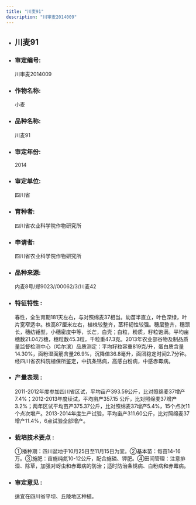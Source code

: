 ```yaml
---
title: "川麦91"
description: "川审麦2014009"
---
```

* ## 川麦91
* ###  审定编号:  
   川审麦2014009

*  ### 作物名称:  
   小麦

*   ###  品种名称: 
    川麦91

*   ### 审定年份: 
    2014

*   ### 审定单位:  
    四川省

*   ### 育种者:  
    四川省农业科学院作物研究所

*   ### 申请者:  
    四川省农业科学院作物研究所

*   ### 品种来源:  
    内麦8号/郑9023//00062/3/川麦42

*   ### 特征特性 : 
    春性，全生育期181天左右，与对照绵麦37相当。幼苗半直立，叶色深绿，叶片宽窄适中。株高87厘米左右，植株较整齐，茎秆韧性较强。穗层整齐，穗颈长，穗纺锤型，小穗密度中等，长芒，白壳；白粒，粉质，籽粒饱满。平均亩穗数21.04万穗，穗粒数45.3粒，千粒重47.3克。2013年农业部谷物及制品质量监督检测中心（哈尔滨）品质测定：平均籽粒容重819克/升，蛋白质含量14.30%，面粉湿面筋含量26.9%，沉降值36.8毫升，面团稳定时间2.7分钟。经四川省农科院植保所鉴定，中抗条锈病，高感白粉病，中感赤霉病。

*   ### 产量表现 : 
    2011-2012年度参加四川省区试，平均亩产393.59公斤，比对照绵麦37增产7.4%；2012-2013年度续试，平均亩产357.15 公斤，比对照绵麦37增产3.2%；两年区试平均亩产375.37公斤，比对照绵麦37增产5.4%，15个点次11个点次增产。2013-2014年度生产试验，平均亩产311.60公斤，比对照绵麦37增产11.4%，6点试验全部增产。

*   ### 栽培技术要点 : 
    ①播种期：四川盆地于10月25日至11月15日为宜。②基本苗：每亩14-16万。③施肥：亩施纯氮10-12公斤，配合施磷、钾肥。④田间管理：注意排湿、除草，加强对蚜虫和赤霉病的防治；适时防治条锈病、白粉病和赤霉病。

*   ### 审定意见 : 
    适宜在四川省平坝、丘陵地区种植。

